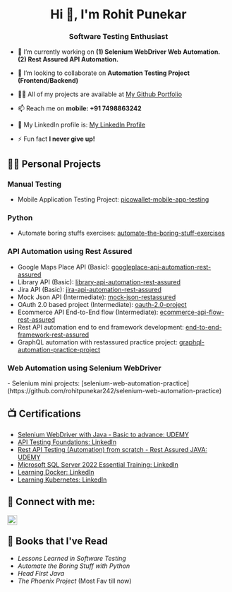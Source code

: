 
<h1 align="center">Hi 👋, I'm Rohit Punekar</h1>
<h3 align="center">Software Testing Enthusiast</h3>

<p align="left">  </p>

- 🔭 I’m currently working on **(1) Selenium WebDriver Web Automation. (2) Rest Assured API Automation.**

- 👯 I’m looking to collaborate on **Automation Testing Project (Frontend/Backend)**

- 👨‍💻 All of my projects are available at [My Github Portfolio](https://github.com/rohitpunekar242?tab=repositories)

- 📫 Reach me on **mobile: +91 7498863242**

- 📄 My LinkedIn profile is: [My LinkedIn Profile](http://linkedin.com/in/rohitp242)

- ⚡ Fun fact **I never give up!**

<p align="left">

<h2>👨‍💻 Personal Projects </h2>

   <h3> Manual Testing </h3>
   
  - Mobile Application Testing Project: [picowallet-mobile-app-testing](https://github.com/rohitpunekar242/Pico-Wallet)

  <h3> Python </h3>
  
  - Automate boring stuffs exercises: [automate-the-boring-stuff-exercises](https://github.com/rohitpunekar242/automate-the-boring-stuff-exercises)

  <h3> API Automation using Rest Assured</h3>
  
  - Google Maps Place API (Basic): [googleplace-api-automation-rest-assured](https://github.com/rohitpunekar242/googleplace-api-automation-rest-assured)
  - Library API (Basic): [library-api-automation-rest-assured](https://github.com/rohitpunekar242/library-api-automation-rest-assured)
  - Jira API (Basic): [jira-api-automation-rest-assured](https://github.com/rohitpunekar242/jira-api-automation-rest-assured)
  - Mock Json API (Intermediate): [mock-json-restassured](https://github.com/rohitpunekar242/mock-json-restassured)
  - OAuth 2.0 based project (Intermediate): [oauth-2.0-project](https://github.com/rohitpunekar242/oauth-2.0-project/tree/master)
  - Ecommerce API End-to-End flow (Intermediate): [ecommerce-api-flow-rest-assured](https://github.com/rohitpunekar242/ecommerce-api-flow-rest-assured)
  - Rest API automation end to end framework development: [end-to-end-framework-rest-assured](https://github.com/rohitpunekar242/end-to-end-framework-rest-assured)
  - GraphQL automation with restassured practice project: [graphql-automation-practice-project](https://github.com/rohitpunekar242/graphql-automation-practice-project)

  <h3> Web Automation using Selenium WebDriver</h3>
  - Selenium mini projects: [selenium-web-automation-practice](https://github.com/rohitpunekar242/selenium-web-automation-practice)
  

<h2>📺 Certifications </h2>

- [Selenium WebDriver with Java - Basic to advance: UDEMY](https://www.udemy.com/certificate/UC-28745a6f-cab6-489d-8484-ef76f2112631/)
- [API Testing Foundations: LinkedIn](https://www.linkedin.com/learning/certificates/8d6d49074aa6cc9ad8759d57dbd17f0fc04d50dee2e8eaa7fa822c1b55481dba?trk=share_certificate&lipi=urn%3Ali%3Apage%3Ad_flagship3_profile_view_base_certifications_details%3BR3wHwEVJSgWqG%2Fv6UT0aZQ%3D%3D)
- [Rest API Testing (Automation) from scratch - Rest Assured JAVA: UDEMY](https://www.udemy.com/certificate/UC-fb4f9f5e-8ec0-4b17-8acd-e4ac89cdfed2/)
- [Microsoft SQL Server 2022 Essential Training: LinkedIn](https://www.linkedin.com/learning/certificates/08ba1770566f8d6f1dd9e2ce364ac7f1953fe06cb300904af87e21419c739b99?lipi=urn%3Ali%3Apage%3Ad_flagship3_profile_view_base_certifications_details%3BR3wHwEVJSgWqG%2Fv6UT0aZQ%3D%3D)
- [Learning Docker: LinkedIn](https://www.linkedin.com/learning/certificates/cea43a602b05d28f29992ce73a42832b4c0967bef7a57c72429d26a205f7ee7b?lipi=urn%3Ali%3Apage%3Ad_flagship3_profile_view_base_certifications_details%3BR3wHwEVJSgWqG%2Fv6UT0aZQ%3D%3D)
- [Learning Kubernetes: LinkedIn](https://www.linkedin.com/learning/certificates/4d25b7b788b697cd48ae91d04516d29cdf381c9a9cf8dd3fa57fb3ad3cc6c047?lipi=urn%3Ali%3Apage%3Ad_flagship3_profile_view_base_certifications_details%3BR3wHwEVJSgWqG%2Fv6UT0aZQ%3D%3D)

<h2> 🤳 Connect with me:</h2>

[<img align="left" alt="JoshMadakor | LinkedIn" width="22px" src="https://cdn.jsdelivr.net/npm/simple-icons@v3/icons/linkedin.svg" />][linkedin]

[linkedin]: http://linkedin.com/in/rohitp242

<br>

## 📕 Books that I've Read
- *Lessons Learned in Software Testing*
- *Automate the Boring Stuff with Python*
- *Head First Java*
- *The Phoenix Project* (Most Fav till now)






